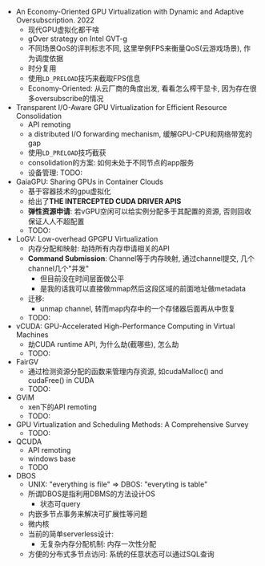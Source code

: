 - An Economy-Oriented GPU Virtualization with Dynamic and Adaptive Oversubscription. 2022
	* 现代GPU虚拟化都干啥
	* gOver strategy on Intel GVT-g
	* 不同场景QoS的评判标志不同, 这里举例FPS来衡量QoS(云游戏场景), 作为调度依据
	* 时分复用
	* 使用`LD_PRELOAD`技巧来截取FPS信息
	* Economy-Oriented: 从云厂商的角度出发, 看看怎么榨干显卡, 因为存在很多oversubscribe的情况
- Transparent I/O-Aware GPU Virtualization for Efficient Resource Consolidation
	* API remoting
	* a distributed I/O forwarding mechanism, 缓解GPU-CPU和网络带宽的gap
	* 使用`LD_PRELOAD`技巧截获
	* consolidation的方案: 如何未处于不同节点的app服务
	* 设备管理: TODO:
- GaiaGPU: Sharing GPUs in Container Clouds
	* 基于容器技术的gpu虚拟化
	* 给出了**THE INTERCEPTED CUDA DRIVER APIS**
	* **弹性资源申请**: 若vGPU空闲可以给实例分配多于其配置的资源, 否则回收保证人人不超配置
	* TODO:
- LoGV: Low-overhead GPGPU Virtualization
	* 内存分配和映射: 劫持所有内存申请相关的API
	* **Command Submission**: Channel等于内存映射, 通过channel提交, 几个channel几个"并发"
		+ 但目前没在时间层面做公平
		+ 是我的话我可以直接做mmap然后这段区域的前面地址做metadata
	* 迁移: 
		+ unmap channel, 转而map内存中的一个存储器后面再从中恢复
	* TODO:
- vCUDA: GPU-Accelerated High-Performance Computing in Virtual Machines
	* 劫CUDA runtime API, 为什么劫(截哪些), 怎么劫
	* TODO:
- FairGV
	* 通过检测资源分配的函数来管理内存资源, 如cudaMalloc() and cudaFree() in CUDA
	* TODO:
- GViM
	* xen下的API remoting
	* TODO:
- GPU Virtualization and Scheduling Methods: A Comprehensive Survey
	* TODO:
- QCUDA
	* API remoting
	* windows base
	* TODO
- DBOS
	* UNIX: "everything is file" => DBOS: "everyting is table"
	* 所谓DBOS是指利用DBMS的方法设计OS
		+ 状态可query
	* 内嵌多节点事务来解决可扩展性等问题
	* 微内核
	* 当前的简单serverless设计:
		+ 无复杂内存分配机制: 内存一次性分配
	* 方便的分布式多节点访问: 系统的任意状态可以通过SQL查询
